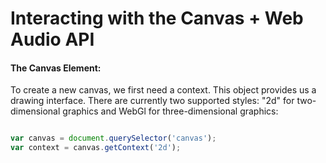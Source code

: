 # Interacting with the Canvas + Web Audio API


#### The Canvas Element: 

To create a new canvas, we first need a context. This object provides us a drawing interface. There are currently two supported 
styles: "2d" for two-dimensional graphics and WebGl for three-dimensional graphics:  


```Javascript

var canvas = document.querySelector('canvas');
var context = canvas.getContext('2d');


